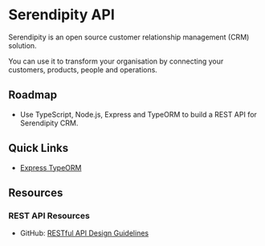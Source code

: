 # Serendipity API

Serendipity is an open source customer relationship management (CRM) solution.

You can use it to transform your organisation by connecting your customers, products, people and operations.

## Roadmap

* Use TypeScript, Node.js, Express and TypeORM to build a REST API for Serendipity CRM.

## Quick Links

* [Express TypeORM](https://github.com/Robinyo/serendipity-api/tree/master/projects/express-typeorm)

## Resources

### REST API Resources

* GitHub: [RESTful API Design Guidelines](https://github.com/Robinyo/restful-api-design-guidelines)

